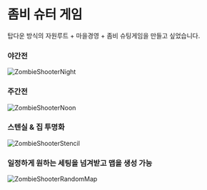 # 좀비 슈터 게임
탑다운 방식의 자원루트 + 마을경영 + 좀비 슈팅게임을 만들고 싶었습니다.

### 야간전
![ZombieShooterNight](https://user-images.githubusercontent.com/50022423/106046517-b4352c80-6125-11eb-87dc-cb65b9d31e35.gif)

### 주간전
![ZombieShooterNoon](https://user-images.githubusercontent.com/50022423/106047870-79cc8f00-6127-11eb-8379-dda772ed6b77.gif)

### 스텐실 & 집 투명화
![ZombieShooterStencil](https://user-images.githubusercontent.com/50022423/106048894-ca90b780-6128-11eb-91e7-8b6be4825f66.gif)

### 일정하게 원하는 세팅을 넘겨받고 맵을 생성 가능
![ZombieShooterRandomMap](https://user-images.githubusercontent.com/50022423/106049648-c2854780-6129-11eb-8ab7-be82a4704cda.gif)
